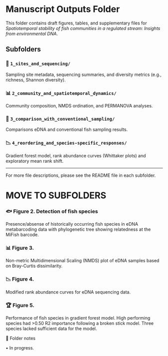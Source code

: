 # Manuscript Outputs Folder

This folder contains draft figures, tables, and supplementary files for *Spatiotemporal stability of fish communities in a regulated stream: Insights from environmental DNA*.

## Subfolders

### 📝 `1_sites_and_sequencing/`
  Sampling site metadata, sequencing summaries, and diversity metrics (e.g., richness, Shannon diversity).

### 📊 `2_community_and_spatiotemporal_dynamics/`
  Community composition, NMDS ordination, and PERMANOVA analyses.

### 🎣 `3_comparison_with_conventional_sampling/`
  Comparisons eDNA and conventional fish sampling results.

### 📉 `4_reordering_and_species-specific_responses/`
  Gradient forest model, rank abundance curves (Whittaker plots) and exploratory mean rank shift.

---

For more file descriptions, please see the README file in each subfolder.


# MOVE TO SUBFOLDERS

### 🐟 Figure 2. Detection of fish species
Presence/absense of historically occurring fish species in eDNA metabarcoding data with phylogenetic tree showing relatedness at the MiFish barcode.

### 📊 Figure 3.
Non-metric Multidimensional Scaling (NMDS) plot of eDNA samples based on Bray-Curtis dissimilarity.

### 📉 Figure 4. 
Modified rank abundance curves for eDNA sequencing data.

### 🏆 Figure 5.
Performance of fish species in gradient forest model. High performing species had >0.50 R2 importance following a broken stick model. Three species lacked sufficient data for the model.

📌 Folder notes

• In progress.

